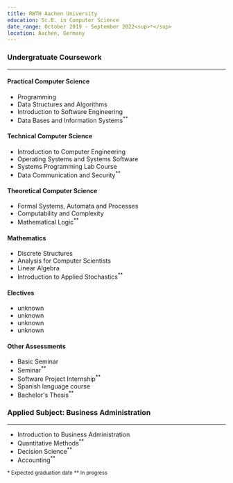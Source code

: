 ```yaml
---
title: RWTH Aachen University
education: Sc.B. in Computer Science
date_range: October 2019 - September 2022<sup>*</sup>
location: Aachen, Germany
---
```

<div class="w-full min-w-full">
	<h3 class="min-w-full">Undergratuate Coursework</h3>
	<hr>
	<div class="cell">
		<h4>Practical Computer Science</h4>
		<ul>
			<li>Programming</li>
			<li>Data Structures and Algorithms</li>
			<li>Introduction to Software Engineering</li>
			<li>Data Bases and Information Systems<sup>**</sup></li>
		</ul>
	</div>
	<div class="cell">
		<h4>Technical Computer Science</h4>
		<ul>
			<li>Introduction to Computer Engineering</li>
			<li>Operating Systems and Systems Software</li>
			<li>Systems Programming Lab Course</li>
			<li>Data Communication and Security<sup>**</sup></li>
		</ul>
	</div>
	<div class="cell">
		<h4>Theoretical Computer Science</h4>
		<ul>
			<li>Formal Systems, Automata and Processes</li>
			<li>Computability and Complexity</li>
			<li>Mathematical Logic<sup>**</sup></li>
		</ul>
	</div>
	<div class="cell">
		<h4>Mathematics</h4>
		<ul>
			<li>Discrete Structures</li>
			<li>Analysis for Computer Scientists</li>
			<li>Linear Algebra</li>
			<li>Introduction to Applied Stochastics<sup>**</sup></li>
		</ul>
	</div>
	<div class="cell">
		<h4>Electives</h4>
		<ul>
			<li class="italic text-foreground-tertiary">unknown</li>
			<li class="italic text-foreground-tertiary">unknown</li>
			<li class="italic text-foreground-tertiary">unknown</li>
			<li class="italic text-foreground-tertiary">unknown</li>
		</ul>
	</div>
	<div class="cell">
		<h4>Other Assessments</h4>
		<ul>
			<li><document-download path="/Proseminar.pdf">Basic Seminar</document-download></li>
			<li>Seminar<sup>**</sup></li>
			<li>Software Project Internship<sup>**</sup></li>
			<li>Spanish language course</li>
			<li>Bachelor's Thesis<sup>**</sup></li>
		</ul>
	</div>
</div>

<div class="w-full min-w-full">
	<h3 class="min-w-full">Applied Subject: Business Administration</h3>
	<hr>
	<div class="min-w-full cell">
		<ul>
			<li>Introduction to Business Administration</li>
			<li>Quantitative Methods<sup>**</sup></li>
			<li>Decision Science<sup>**</sup></li>
			<li>Accounting<sup>**</sup></li>
		</ul>
	</div>
</div>

<div class="w-full min-w-full flex justify-start">
	<sup class="sup mr-2">
	* Expected graduation date
	</sup>
	<sup class="sup mr-2">
	** In progress
	</sup>
</div>